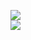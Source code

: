 [![](https://img.shields.io/badge/Made%20With-Github%20Spray-lightgrey.svg?style=for-the-badge&logo=github)](https://github.com/Annihil/github-spray#6656)  
[![](https://i.imgur.com/2DrTn0Z.gif)](https://github.com/Annihil/github-spray)